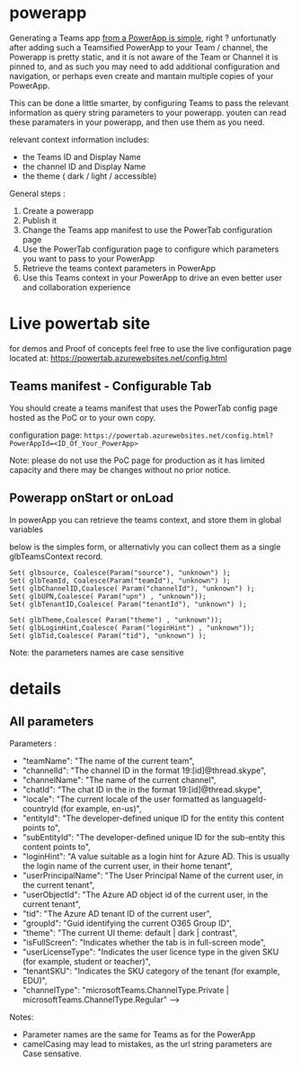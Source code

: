 # powerapp 

Generating a Teams app [from a PowerApp is simple](https://docs.microsoft.com/en-us/powerapps/maker/canvas-apps/embed-teams-app), right ?
unfortunatly after adding such a Teamsified PowerApp to your Team / channel, the Powerapp is pretty static, and it is not aware of the Team or Channel it is pinned to, and as such you may need to add additional configuration and navigation,
or perhaps even create and mantain multiple copies of your PowerApp.

This can be done a little smarter, by configuring Teams to pass the relevant information as query string parameters to your powerapp.
youten can read these paramaters in your powerapp, and then use them as you need.

relevant context information includes: 
* the Teams ID and Display Name 
* the channel ID and Display Name
* the theme ( dark / light / accessible) 


General steps :
1. Create a powerapp 
2. Publish it
3. Change the Teams app manifest to use the PowerTab configuration page
4. Use the PowerTab configuration page to configure which parameters you want to pass to your PowerApp
5. Retrieve the teams context parameters in PowerApp 
6. Use this Teams context in your PowerApp to drive an even better user and collaboration experience      


# Live powertab site 
for demos and Proof of concepts feel free to use the live configuration page located at:
https://powertab.azurewebsites.net/config.html


## Teams manifest - Configurable Tab  

You should create a teams manifest that uses the PowerTab config page hosted as the PoC or to your own copy.

configuration page: `https://powertab.azurewebsites.net/config.html?PowerAppId=<ID_Of_Your_PowerApp>`

Note: please do not use the PoC page for production as it has limited capacity and there may be changes without no prior notice. 

## Powerapp onStart or onLoad

In powerApp you can retrieve the teams context, and store them in global variables 

below is the simples form, or alternativly you can collect them as a single glbTeamsContext record.  

``` powerapp
Set( glbsource, Coalesce(Param("source"), "unknown") );
Set( glbTeamId, Coalesce(Param("teamId"), "unknown") );
Set( glbChannelID,Coalesce( Param("channelId"), "unknown") );
Set( glbUPN,Coalesce( Param("upn") , "unknown"));
Set( glbTenantID,Coalesce( Param("tenantId"), "unknown") );

Set( glbTheme,Coalesce( Param("theme") , "unknown"));
Set( glbLoginHint,Coalesce( Param("loginHint") , "unknown"));
Set( glbTid,Coalesce( Param("tid"), "unknown") );

```
Note:  the parameters names are case sensitive 

# details 

## All  parameters 


Parameters :
 - "teamName": "The name of the current team",
 - "channelId": "The channel ID in the format 19:[id]@thread.skype",
 - "channelName": "The name of the current channel",
 - "chatId": "The chat ID in the in the format 19:[id]@thread.skype",
 - "locale": "The current locale of the user formatted as languageId-countryId (for example, en-us)",
 - "entityId": "The developer-defined unique ID for the entity this content points to",
 - "subEntityId": "The developer-defined unique ID for the sub-entity this content points to",
 - "loginHint": "A value suitable as a login hint for Azure AD. This is usually the login name of the current user, in their home tenant",
 - "userPrincipalName": "The User Principal Name of the current user, in the current tenant",
 - "userObjectId": "The Azure AD object id of the current user, in the current tenant",
 - "tid": "The Azure AD tenant ID of the current user",
 - "groupId": "Guid identifying the current O365 Group ID",
 - "theme": "The current UI theme: default | dark | contrast",
 - "isFullScreen": "Indicates whether the tab is in full-screen mode",
 - "userLicenseType": "Indicates the user licence type in the given SKU (for example, student or teacher)",
 - "tenantSKU": "Indicates the SKU category of the tenant (for example, EDU)",
 - "channelType": "microsoftTeams.ChannelType.Private | microsoftTeams.ChannelType.Regular" -->

Notes:  
- Parameter names are the same for Teams as for the PowerApp
- camelCasing may lead to mistakes, as the url string parameters are Case sensative.
